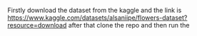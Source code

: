 Firstly download the dataset from the kaggle and the link is https://www.kaggle.com/datasets/alsaniipe/flowers-dataset?resource=download
after that clone the repo and then run the 
